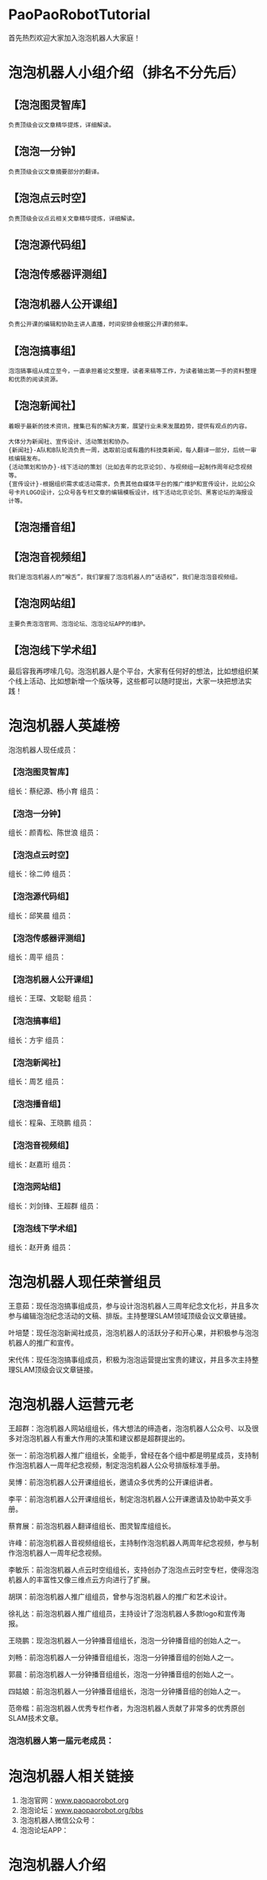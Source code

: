# PaoPaoRobotTutorial
首先热烈欢迎大家加入泡泡机器人大家庭！

# 泡泡机器人小组介绍（排名不分先后）
## 【泡泡图灵智库】
    负责顶级会议文章精华提炼，详细解读。

## 【泡泡一分钟】
    负责顶级会议文章摘要部分的翻译。

## 【泡泡点云时空】
    负责顶级会议点云相关文章精华提炼，详细解读。

## 【泡泡源代码组】


## 【泡泡传感器评测组】


## 【泡泡机器人公开课组】
    负责公开课的编辑和协助主讲人直播，时间安排会根据公开课的频率。

## 【泡泡搞事组】
    泡泡搞事组从成立至今，一直承担着论文整理，读者来稿等工作，为读者输出第一手的资料整理和优质的阅读资源。

## 【泡泡新闻社】
    着眼于最新的技术资讯，搜集已有的解决方案，展望行业未来发展趋势，提供有观点的内容。

    大体分为新闻社、宣传设计、活动策划和协办。
    {新闻社}-A队和B队轮流负责一周，选取前沿或有趣的科技类新闻，每人翻译一部分，后统一审核编辑发布。
    {活动策划和协办}-线下活动的策划（比如去年的北京论剑）、与视频组一起制作周年纪念视频等。
    {宣传设计}-根据组织需求或活动需求，负责其他自媒体平台的推广维护和宣传设计，比如公众号卡片LOGO设计，公众号各专栏文章的编辑模板设计，线下活动北京论剑、黑客论坛的海报设计等。

## 【泡泡播音组】

## 【泡泡音视频组】
    我们是泡泡机器人的“喉舌”，我们掌握了泡泡机器人的“话语权”，我们是泡泡音视频组。

## 【泡泡网站组】
    主要负责泡泡官网、泡泡论坛、泡泡论坛APP的维护。

## 【泡泡线下学术组】

最后容我再啰嗦几句。泡泡机器人是个平台，大家有任何好的想法，比如想组织某个线上活动、比如想新增一个版块等，这些都可以随时提出，大家一块把想法实践！


# 泡泡机器人英雄榜
泡泡机器人现任成员：
### 【泡泡图灵智库】
组长：蔡纪源、杨小育
组员：

### 【泡泡一分钟】
组长：颜青松、陈世浪
组员：

### 【泡泡点云时空】
组长：徐二帅
组员：

### 【泡泡源代码组】
组长：邱笑晨
组员：

### 【泡泡传感器评测组】
组长：周平
组员：

### 【泡泡机器人公开课组】
组长：王琛、文聪聪
组员：

### 【泡泡搞事组】
组长：方宇
组员：

### 【泡泡新闻社】
组长：周艺
组员：

### 【泡泡播音组】
组长：程枭、王晓鹏
组员：

### 【泡泡音视频组】
组长：赵嘉珩
组员：

### 【泡泡网站组】
组长：刘剑锋、王超群
组员：

### 【泡泡线下学术组】
组长：赵开勇
组员：

# 泡泡机器人现任荣誉组员
王意茹：现任泡泡搞事组成员，参与设计泡泡机器人三周年纪念文化衫，并且多次参与编辑泡泡纪念活动的文稿、排版。主持整理SLAM领域顶级会议文章链接。

叶培楚：现任泡泡新闻社成员，泡泡机器人的活跃分子和开心果，并积极参与泡泡机器人的推广和宣传。

宋代伟：现任泡泡搞事组成员，积极为泡泡运营提出宝贵的建议，并且多次主持整理SLAM顶级会议文章链接。


# 泡泡机器人运营元老
王超群：泡泡机器人网站组组长，伟大想法的缔造者，泡泡机器人公众号、以及很多对泡泡机器人有重大作用的决策和建议都是超群提出的。

张一：前泡泡机器人推广组组长，全能手，曾经在各个组中都是明星成员，支持制作泡泡机器人一周年纪念视频，制定泡泡机器人公众号排版标准手册。

吴博：前泡泡机器人公开课组组长，邀请众多优秀的公开课组讲者。

李平：前泡泡机器人公开课组组长，制定泡泡机器人公开课邀请及协助中英文手册。

蔡育展：前泡泡机器人翻译组组长、图灵智库组组长。
    
许峰：前泡泡机器人音视频组组长，主持制作泡泡机器人两周年纪念视频，参与制作泡泡机器人一周年纪念视频。

李敏乐：前泡泡机器人点云时空组组长，支持创办了泡泡点云时空专栏，使得泡泡机器人的丰富性又像三维点云方向进行了扩展。

胡琪：前泡泡机器人推广组组员，曾参与泡泡机器人的推广和艺术设计。

徐礼达：前泡泡机器人推广组组员，主持设计了泡泡机器人多款logo和宣传海报。

王晓鹏：现泡泡机器人一分钟播音组组长，泡泡一分钟播音组的创始人之一。

刘畅：前泡泡机器人一分钟播音组组长，泡泡一分钟播音组的创始人之一。

郭晨：前泡泡机器人一分钟播音组组长，泡泡一分钟播音组的创始人之一。

四姑娘：前泡泡机器人一分钟播音组组长，泡泡一分钟播音组的创始人之一。

范帝楷：前泡泡机器人优秀专栏作者，为泡泡机器人贡献了非常多的优秀原创SLAM技术文章。

### 泡泡机器人第一届元老成员：



# 泡泡机器人相关链接
1. 泡泡官网：www.paopaorobot.org
2. 泡泡论坛：www.paopaorobot.org/bbs
3. 泡泡机器人微信公众号：
4. 泡泡论坛APP：

# 泡泡机器人介绍
